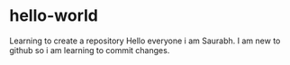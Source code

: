 # hello-world
Learning to create a repository
Hello everyone i am Saurabh.
I am new to github so i am learning to commit changes.
